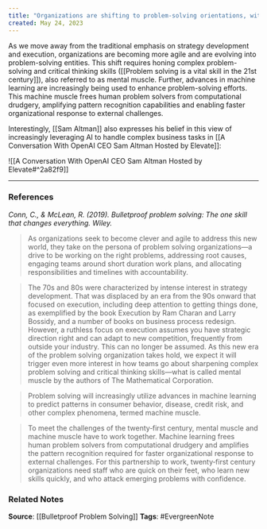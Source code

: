 ```yaml
---
title: "Organizations are shifting to problem-solving orientations, with AI playing a crucial role"
created: May 24, 2023
---
```


As we move away from the traditional emphasis on strategy development and execution, organizations are becoming more agile and are evolving into problem-solving entities. This shift requires honing complex problem-solving and critical thinking skills ([[Problem solving is a vital skill in the 21st century]]), also referred to as mental muscle. Further, advances in machine learning are increasingly being used to enhance problem-solving efforts. This machine muscle frees human problem solvers from computational drudgery, amplifying pattern recognition capabilities and enabling faster organizational response to external challenges.

Interestingly, [[Sam Altman]] also expresses his belief in this view of increasingly leveraging AI to handle complex business tasks in [[A Conversation With OpenAI CEO Sam Altman  Hosted by Elevate]]:

 ![[A Conversation With OpenAI CEO Sam Altman  Hosted by Elevate#^2a82f9]]

---
### References

*Conn, C., & McLean, R. (2019). Bulletproof problem solving: The one skill that changes everything. Wiley.*

> As organizations seek to become clever and agile to address this new world, they take on the persona of problem solving organizations—a drive to be working on the right problems, addressing root causes, engaging teams around short duration work plans, and allocating responsibilities and timelines with accountability.

> The 70s and 80s were characterized by intense interest in strategy development. That was displaced by an era from the 90s onward that focused on execution, including deep attention to getting things done, as exemplified by the book Execution by Ram Charan and Larry Bossidy, and a number of books on business process redesign. However, a ruthless focus on execution assumes you have strategic direction right and can adapt to new competition, frequently from outside your industry. This can no longer be assumed. As this new era of the problem solving organization takes hold, we expect it will trigger even more interest in how teams go about sharpening complex problem solving and critical thinking skills—what is called mental muscle by the authors of The Mathematical Corporation.

> Problem solving will increasingly utilize advances in machine learning to predict patterns in consumer behavior, disease, credit risk, and other complex phenomena, termed machine muscle.

> To meet the challenges of the twenty‐first century, mental muscle and machine muscle have to work together. Machine learning frees human problem solvers from computational drudgery and amplifies the pattern recognition required for faster organizational response to external challenges. For this partnership to work, twenty‐first century organizations need staff who are quick on their feet, who learn new skills quickly, and who attack emerging problems with confidence.

### Related Notes
**Source**: [[Bulletproof Problem Solving]]
**Tags**: #EvergreenNote
